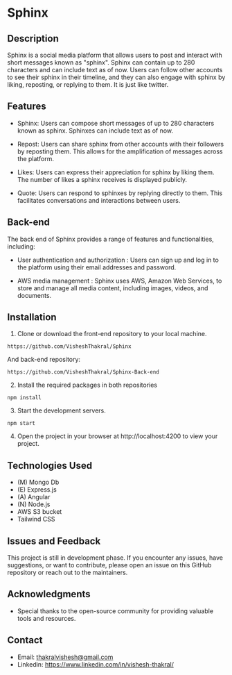# Sphinx

## Description

Sphinx is a social media platform that allows users to post and interact with short messages known as "sphinx". Sphinx can contain up to 280 characters and can include text as of now. Users can follow other accounts to see their sphinx in their timeline, and they can also engage with sphinx by liking, reposting, or replying to them. It is just like twitter. 

## Features
  - Sphinx: Users can compose short messages of up to 280 characters known as sphinx. Sphinxes can include text as of now.

  - Repost: Users can share sphinx from other accounts with their followers by reposting them. This allows for the amplification of messages across the platform.

  - Likes: Users can express their appreciation for sphinx by liking them. The number of likes a sphinx receives is displayed publicly.

  - Quote: Users can respond to sphinxes by replying directly to them. This facilitates conversations and interactions between users.


## Back-end
The back end of Sphinx provides a range of features and functionalities, including:

  - User authentication and authorization : Users can sign up and log in to the platform using their email addresses and password.

  - AWS media management : Sphinx uses AWS, Amazon Web Services, to store and manage all media content, including images, videos, and documents.

## Installation

1. Clone or download the front-end repository to your local machine.
```
https://github.com/VisheshThakral/Sphinx
```
And back-end repository: 
```
https://github.com/VisheshThakral/Sphinx-Back-end
```

2. Install the required packages in both repositories

```
npm install
```

3. Start the development servers.

```
npm start
```

4. Open the project in your browser at http://localhost:4200 to view your project.

## Technologies Used
 
- (M) Mongo Db
- (E) Express.js
- (A) Angular
- (N) Node.js
- AWS S3 bucket
- Tailwind CSS

## Issues and Feedback

This project is still in development phase. If you encounter any issues, have suggestions, or want to contribute, please open an issue on this GitHub repository or reach out to the maintainers.

## Acknowledgments

- Special thanks to the open-source community for providing valuable tools and resources.

## Contact
 - Email: thakralvishesh@gmail.com
 - Linkedin: https://www.linkedin.com/in/vishesh-thakral/
